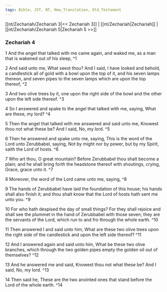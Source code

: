 ```yaml
---
tags: Bible, JST, NT, New_Translation, Old_Testament
---
```


[[nt/Zechariah/Zechariah 3|<< Zechariah 3]] | [[nt/Zechariah|Zechariah]] | [[nt/Zechariah/Zechariah 5|Zechariah 5 >>]]

### Zechariah 4

1 And the angel that talked with me came again, and waked me, as a man that is wakened out of his sleep,  ^1

2 And said unto me, What seest thou? And I said, I have looked and behold, a candlestick all of gold with a bowl upon the top of it, and his seven lamps thereon, and seven pipes to the seven lamps which are upon the top thereof,  ^2

3 And two olive trees by it, one upon the right side of the bowl and the other upon the left side thereof.  ^3

4 So I answered and spake to the angel that talked with me, saying, What are these, my lord?  ^4

5 Then the angel that talked with me answered and said unto me, Knowest thou not what these be? And I said, No, my lord.  ^5

6 Then he answered and spake unto me, saying, This is the word of the Lord unto Zerubbabel, saying, Not by might nor by power, but by my Spirit, saith the Lord of hosts.  ^6

7 Who art thou, O great mountain? Before Zerubbabel thou shalt become a plain; and he shall bring forth the headstone thereof with shoutings, crying, Grace, grace unto it.  ^7

8 Moreover, the word of the Lord came unto me, saying,  ^8

9 The hands of Zerubbabel have laid the foundation of this house; his hands shall also finish it; and thou shalt know that the Lord of hosts hath sent me unto you.  ^9

10 For who hath despised the day of small things? For they shall rejoice and shall see the plummet in the hand of Zerubbabel with those seven; they are the servants of the Lord, which run to and fro through the whole earth.  ^10

11 Then answered I and said unto him, What are these two olive trees upon the right side of the candlestick and upon the left side thereof?  ^11

12 And I answered again and said unto him, What be these two olive branches, which through the two golden pipes empty the golden oil out of themselves?  ^12

13 And he answered me and said, Knowest thou not what these be? And I said, No, my lord.  ^13

14 Then said he, These are the two anointed ones that stand before the Lord of the whole earth.  ^14

 
